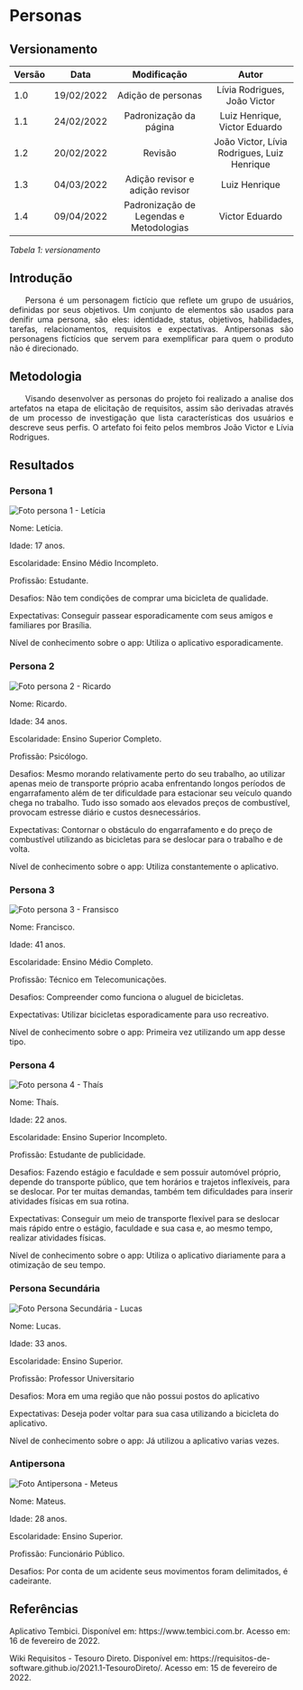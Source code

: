 # Personas
## Versionamento

| Versão | Data | Modificação | Autor |
|-|-|:-:|:-:|
| 1.0 | 19/02/2022 | Adição de personas | Lívia Rodrigues, João Victor |
| 1.1 | 24/02/2022 | Padronização da página | Luiz Henrique, Victor Eduardo |
| 1.2 | 20/02/2022 | Revisão | João Victor, Lívia Rodrigues, Luiz Henrique |
| 1.3 | 04/03/2022 | Adição revisor e adição revisor | Luiz Henrique |
| 1.4 | 09/04/2022 | Padronização de Legendas e Metodologias | Victor Eduardo |

*Tabela 1: versionamento*

## Introdução
<p align="justify">&emsp;&emsp;Persona é um personagem fictício que reflete um grupo de usuários, definidas por seus objetivos. Um conjunto de elementos são usados para denifir uma persona, são eles: identidade, status, objetivos, habilidades, tarefas, relacionamentos, requisitos e expectativas. Antipersonas são personagens fictícios que servem para exemplificar para quem o produto não é direcionado. </p> 

## Metodologia
<p align="justify">&emsp;&emsp;Visando desenvolver as personas do projeto foi realizado a analise dos artefatos na etapa de elicitação de requisitos, assim são derivadas através de um processo de investigação que lista características dos usuários e descreve seus perfis. O artefato foi feito pelos membros João Victor e Lívia Rodrigues.</p> 

## Resultados
### Persona 1

![Foto persona 1 - Letícia](../assets/modelagem/persona/p1.png) 

  Nome: Letícia.
  
  Idade: 17 anos.
  
  Escolaridade: Ensino Médio Incompleto.
  
  Profissão: Estudante.
  
  Desafios: Não tem condições de comprar uma bicicleta de qualidade.
  
  Expectativas: Conseguir passear esporadicamente com seus amigos e familiares por Brasília.
  
  Nível de conhecimento sobre o app: Utiliza o aplicativo esporadicamente.

### Persona 2

![Foto persona 2 - Ricardo](../assets/modelagem/persona/p2.png) 

  Nome: Ricardo.

  Idade: 34 anos.

  Escolaridade: Ensino Superior Completo.

  Profissão: Psicólogo.

  Desafios: Mesmo morando relativamente perto do seu trabalho, ao utilizar apenas meio de transporte próprio acaba enfrentando longos períodos de engarrafamento além de ter dificuldade para estacionar seu veículo quando chega no trabalho. Tudo isso somado aos elevados preços de combustível, provocam estresse diário e custos desnecessários.

  Expectativas: Contornar o obstáculo do engarrafamento e do preço de combustível utilizando as bicicletas para se deslocar para o trabalho e de volta.

  Nível de conhecimento sobre o app: Utiliza constantemente o aplicativo.

### Persona 3

![Foto persona 3 - Fransisco](../assets/modelagem/persona/p3.png) 

  Nome: Francisco.

  Idade: 41 anos.

  Escolaridade: Ensino Médio Completo.

  Profissão: Técnico em Telecomunicações.

  Desafios: Compreender como funciona o aluguel de bicicletas.

  Expectativas: Utilizar bicicletas esporadicamente para uso recreativo.

  Nível de conhecimento sobre o app: Primeira vez utilizando um app desse tipo.

### Persona 4

![Foto persona 4 - Thaís](../assets/modelagem/persona/p4.png) 
  
  Nome: Thaís.

  Idade: 22 anos.

  Escolaridade: Ensino Superior Incompleto.

  Profissão: Estudante de publicidade.

  Desafios: Fazendo estágio e faculdade e sem possuir automóvel próprio, depende do transporte público, que tem horários e trajetos inflexíveis, para se deslocar. Por ter muitas demandas, também tem dificuldades para inserir atividades físicas em sua rotina.
  
  Expectativas:  Conseguir um meio de transporte flexível para se deslocar mais rápido entre o estágio, faculdade e sua casa e, ao mesmo tempo, realizar atividades físicas.
  
  Nível de conhecimento sobre o app: Utiliza o aplicativo diariamente para a otimização de seu tempo.

### Persona Secundária

![Foto Persona Secundária - Lucas](../assets/modelagem/persona/p5.png) 

  Nome: Lucas.
  
  Idade: 33 anos.
  
  Escolaridade: Ensino Superior.
  
  Profissão: Professor Universitario

  Desafios: Mora em uma região que não possui postos do aplicativo
  
  Expectativas: Deseja poder voltar para sua casa utilizando a bicicleta do aplicativo.

  Nível de conhecimento sobre o app: Já utilizou a aplicativo varias vezes.

### Antipersona

![Foto Antipersona - Meteus](../assets/modelagem/persona/at.png) 

  Nome: Mateus.
  
  Idade: 28 anos.
  
  Escolaridade: Ensino Superior.
  
  Profissão: Funcionário Público.

  Desafios: Por conta de um acidente seus movimentos foram delimitados, é cadeirante.


## Referências

<p>Aplicativo Tembici. Disponível em: https://www.tembici.com.br. Acesso em: 16 de fevereiro de 2022.</p>
<p>Wiki Requisitos - Tesouro Direto. Disponível em: https://requisitos-de-software.github.io/2021.1-TesouroDireto/. Acesso em: 15 de fevereiro de 2022.</p>